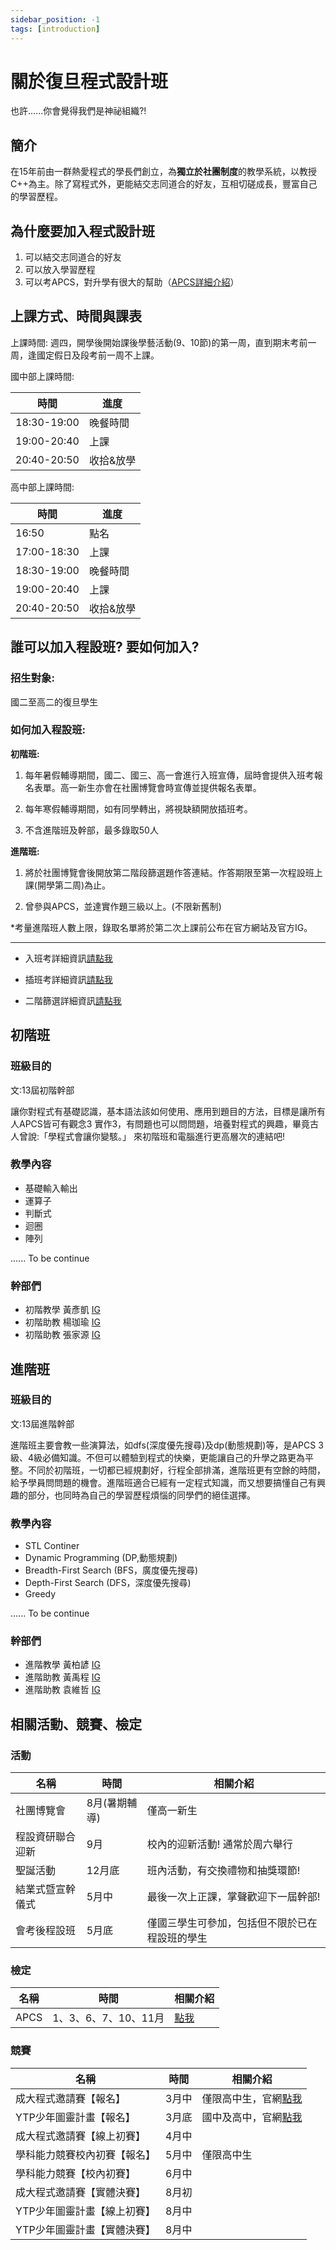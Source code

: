 ```yaml
---
sidebar_position: -1
tags: [introduction]
---
```

# 關於復旦程式設計班
也許......你會覺得我們是神祕組織?!

## 簡介
在15年前由一群熱愛程式的學長們創立，為**獨立於社團制度**的教學系統，以教授C++為主。除了寫程式外，更能結交志同道合的好友，互相切磋成長，豐富自己的學習歷程。

## 為什麼要加入程式設計班
1. 可以結交志同道合的好友
2. 可以放入學習歷程
3. 可以考APCS，對升學有很大的幫助（[APCS詳細介紹](./grade/APCS)）

## 上課方式、時間與課表
上課時間: 週四，開學後開始課後學藝活動(9、10節)的第一周，直到期末考前一周，逢國定假日及段考前一周不上課。

國中部上課時間:

| 時間        | 進度      |
| ----------- | --------- |
| 18:30-19:00 | 晚餐時間  |
| 19:00-20:40 | 上課      |
| 20:40-20:50 | 收拾&放學 |

高中部上課時間:

| 時間        | 進度      |
| ----------- | --------- |
| 16:50       | 點名      |
| 17:00-18:30 | 上課      |
| 18:30-19:00 | 晚餐時間  |
| 19:00-20:40 | 上課      |
| 20:40-20:50 | 收拾&放學 |

## 誰可以加入程設班? 要如何加入?
### 招生對象:
國二至高二的復旦學生 
### 如何加入程設班:
**初階班:**

1. 每年暑假輔導期間，國二、國三、高一會進行入班宣傳，屆時會提供入班考報名表單。高一新生亦會在社團博覽會時宣傳並提供報名表單。 

2. 每年寒假輔導期間，如有同學轉出，將視缺額開放插班考。 

3. 不含進階班及幹部，最多錄取50人

**進階班:**

1. 將於社團博覽會後開放第二階段篩選題作答連結。作答期限至第一次程設班上課(開學第二周)為止。

2. 曾參與APCS，並達實作題三級以上。(不限新舊制)

*考量進階班人數上限，錄取名單將於第二次上課前公布在官方網站及官方IG。

---
- 入班考詳細資訊[請點我](./入班考試資訊/#初階入班考) 

- 插班考詳細資訊[請點我](./入班考試資訊/#初階插班考)

- 二階篩選詳細資訊[請點我](./入班考試資訊/#進階入班考二次篩選)

## 初階班
### 班級目的
文:13屆初階幹部

讓你對程式有基礎認識，基本語法該如何使用、應用到題目的方法，目標是讓所有人APCS皆可有觀念3 實作3，有問題也可以問問題，培養對程式的興趣，畢竟古人曾說:「學程式會讓你變駭。」
來初階班和電腦進行更高層次的連結吧!

### 教學內容
- 基礎輸入輸出
- 運算子
- 判斷式
- 迴圈
- 陣列

...... To be continue

### 幹部們
- 初階教學 黃彥凱 [IG](https://www.instagram.com/hhuangyankai/)
- 初階助教 楊珈瑜 [IG](https://www.instagram.com/eedwang/)
- 初階助教 張家源 [IG](https://www.instagram.com/sherlockjeremy518/)

## 進階班
### 班級目的
文:13屆進階幹部

進階班主要會教一些演算法，如dfs(深度優先搜尋)及dp(動態規劃)等，是APCS 3級、4級必備知識。不但可以體驗到程式的快樂，更能讓自己的升學之路更為平整。不同於初階班，一切都已經規劃好，行程全部排滿，進階班更有空餘的時間，給予學員問問題的機會。進階班適合已經有一定程式知識，而又想要搞懂自己有興趣的部分，也同時為自己的學習歷程煩惱的同學們的絕佳選擇。

### 教學內容
- STL Continer
- Dynamic Programming (DP,動態規劃)
- Breadth-First Search (BFS，廣度優先搜尋)
- Depth-First Search (DFS，深度優先搜尋)
- Greedy

...... To be continue

### 幹部們
- 進階教學 黃柏諺 [IG](https://www.instagram.com/bryanhuang324/)
- 進階助教 黃禹程 [IG](https://www.instagram.com/nowob.w/)
- 進階助教 袁維哲 [IG](https://www.instagram.com/yuan.w.z/)

## 相關活動、競賽、檢定
### 活動
| 名稱 | 時間 | 相關介紹 |
| -------- | -------- | -------- |
| 社團博覽會 | 8月(暑期輔導)  |僅高一新生|
| 程設資研聯合迎新 | 9月  |校內的迎新活動! 通常於周六舉行|
| 聖誕活動 | 12月底  |班內活動，有交換禮物和抽獎環節!|
| 結業式暨宣幹儀式 | 5月中  |最後一次上正課，掌聲歡迎下一屆幹部!|
| 會考後程設班 | 5月底  |僅國三學生可參加，包括但不限於已在程設班的學生|

### 檢定

| 名稱 | 時間 | 相關介紹 |
| -------- | -------- | -------- |
| APCS     | 1、3、6、7、10、11月  |[點我](https://apcs.csie.ntnu.edu.tw/index.php/2025/03/20250331/)|

### 競賽
| 名稱 | 時間 | 相關介紹 |
| -------- | -------- | -------- |
| 成大程式邀請賽【報名】| 3月中 |僅限高中生，官網[點我](https://hspc.csie.ncku.edu.tw/2025/)|
| YTP少年圖靈計畫【報名】| 3月底 |國中及高中，官網[點我](https://www.tw-ytp.org/)|
| 成大程式邀請賽【線上初賽】| 4月中 | |
| 學科能力競賽校內初賽【報名】| 5月中 |僅限高中生|
| 學科能力競賽【校內初賽】| 6月中 | |
| 成大程式邀請賽【實體決賽】| 8月初 | |
| YTP少年圖靈計畫【線上初賽】| 8月中 | |
| YTP少年圖靈計畫【實體決賽】| 8月中 | |


